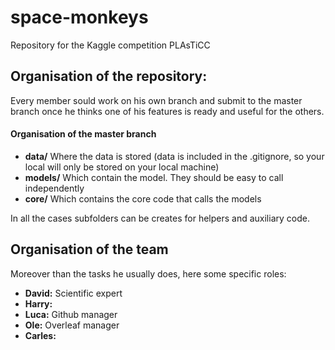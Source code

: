 # space-monkeys
Repository for the Kaggle competition PLAsTiCC

## Organisation of the repository:
Every member sould work on his own branch and submit to the master branch once he thinks one of his features is ready and useful for the others.

#### Organisation of the master branch
- **data/**
  Where the data is stored (data is included in the .gitignore, so your local will only be stored on your local machine)
- **models/**
  Which contain the model. They should be easy to call independently
- **core/**
  Which contains the core code that calls the models

In all the cases subfolders can be creates for helpers and auxiliary code.

## Organisation of the team

Moreover than the tasks he usually does, here some specific roles:
- **David:** Scientific expert
- **Harry:**
- **Luca:** Github manager
- **Ole:** Overleaf manager
- **Carles:**
